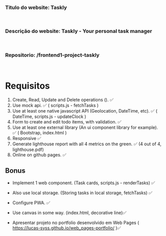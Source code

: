 ### **Titulo do website:** Taskly

<br>

### **Descrição do website:** Taskly - Your personal task manager

<br>

### **Repositorio:** /frontend1-project-taskly

<br>

# Requisitos

1. Create, Read, Update and Delete operations (). ✅
2. Use mock api. ✅ ( scripts.js - fetchTasks )
3. Use at least one native javascript API (Geolocation, DateTime, etc). ✅ ( DateTime, scripts.js - updateClock )
4. Form to create and edit todo items, with validation. ✅
5. Use at least one external library (An ui component library for example). ✅ ( Bootstrap, index.html )
6. Responsive ✅
7. Generate lighthouse report with all 4 metrics on the green. ✅ (4 out of 4, lighthouse.pdf)
8. Online on github pages. ✅

## Bonus

- Implement 1 web component. (Task cards, scripts.js - renderTasks) ✅
- Also use local storage. (Storing tasks in local storage, fetchTasks) ✅
- Configure PWA. ✅
- Use canvas in some way. (index.html, decorative line)✅

- Apresentar projeto no portfolio desenvolvido em Web Pages ( https://lucas-syss.github.io/web_pages-portfolio/ )✅